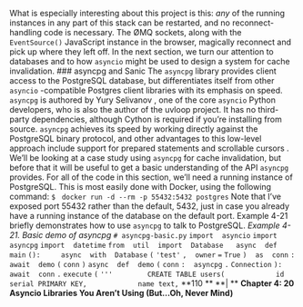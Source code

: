 What is especially interesting about this project is this:  *any*  of the running instances in any part of this stack can be restarted, and no reconnect-handling code is necessary. The ØMQ sockets, along with the  `EventSource()`  JavaScript instance in the browser, magically reconnect and pick up where they left off. In the next section, we turn our attention to databases and to how  `asyncio`  might be used to design a system for cache invalidation. ### asyncpg and Sanic
 The  `asyncpg`  library  provides client access to the PostgreSQL database, but differentiates itself from other  `asyncio` -compatible Postgres client libraries with its emphasis on speed.  `asyncpg`  is authored by  Yury Selivanov , one of the core  `asyncio`  Python developers, who is also the author of the uvloop project. It has no third-party dependencies, although  Cython  is required if you’re installing from source. `asyncpg`  achieves its speed by working directly against the PostgreSQL binary protocol, and other advantages to this low-level approach include support for  prepared statements  and  scrollable cursors . We’ll be looking at a case study using  `asyncpg`  for cache invalidation, but before that it will be useful to get a basic understanding of the API  `asyncpg`  provides. For all of the code in this section, we’ll need a running instance of PostgreSQL. This is most easily done with Docker, using the following command: `$ ` `docker run -d --rm -p 55432:5432 postgres` Note that I’ve exposed port 55432 rather than the default, 5432, just in case you already have a running instance of the database on the default port.  Example 4-21 briefly demonstrates how to use  `asyncpg`  to talk to PostgreSQL. *Example 4-21. Basic demo of asyncpg* `# asyncpg-basic.py` `import` ` ` `asyncio` `import` ` ` `asyncpg` `import` ` ` `datetime` `from` ` ` `util` ` ` `import` ` ` `Database` `  ` `async` ` ` `def` ` ` `main` `():` `    ` `async` ` ` `with` ` ` `Database` `(` `'test'` `,` ` ` `owner` `=` `True` `)` ` ` `as` ` ` `conn` `:` `  ` `        ` `await` ` ` `demo` `(` `conn` `)` `async` ` ` `def` ` ` `demo` `(` `conn` `:` ` ` `asyncpg` `.` `Connection` `):` `    ` `await` ` ` `conn` `.` `execute` `(` `'''` `        CREATE TABLE users(` `            id serial PRIMARY KEY,` `            name text,` **110 ** **| ** **Chapter 4: 20 Asyncio Libraries You Aren’t Using (But…Oh, Never Mind)**